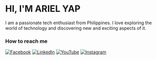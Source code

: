 <h1>HI, I'M ARIEL YAP</h1>
I am a passionate tech enthusiast from Philippines. I love exploring the world of technology and discovering new and exciting aspects of it.
<br>


### How to reach me
[![Facebook](https://img.shields.io/badge/Facebook-%231877F2.svg?&style=flat-square&logo=facebook&logoColor=white)](https://facebook.com/arielyap.fb)
[![LinkedIn](https://img.shields.io/badge/LinkedIn-%230077B5.svg?&style=flat-square&logo=linkedin&logoColor=white)](https://www.linkedin.com/in/arielyap69/)
[![YouTube](https://img.shields.io/badge/YouTube-%23FF0000.svg?&style=flat-square&logo=youtube&logoColor=white)](https://www.youtube.com/c/ARIELDEV)
[![Instagram](https://img.shields.io/badge/Instagram-%23FF0000.svg?&style=flat-square&logo=youtube&logoColor=white)]([https://www.youtube.com/c/ARIELDEV](https://www.instagram.com/yaparieljohn/))
